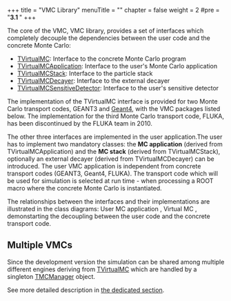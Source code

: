 +++
title = "VMC Library"
menuTitle = ""
chapter = false
weight = 2
#pre = "<b>3.1 </b>"
+++

The core of the VMC, VMC library, provides a set of interfaces which completely decouple the dependencies between the user code and the concrete Monte Carlo:

- [TVirtualMC](https://vmc-project.github.io/vmc/classTVirtualMC.html): Interface to the concrete Monte Carlo program
- [TVirtualMCApplication](https://vmc-project.github.io/vmc/classTVirtualMCApplication.html): Interface to the user's Monte Carlo application
- [TVirtualMCStack](https://vmc-project.github.io/vmc/classTVirtualMCStack.html): Interface to the particle stack
- [TVirtualMCDecayer](https://vmc-project.github.io/vmc/classTVirtualMCDecayer.html): Interface to the external decayer
- [TVirtualMCSensitiveDetector](https://vmc-project.github.io/vmc/classTVirtualMCSensitiveDetector.html): Interface to the user's sensitive detector

The implementation of the TVirtualMC interface is provided for two Monte Carlo transport codes, GEANT3 and [Geant4](http://geant4.web.cern.ch/geant4/), with the VMC packages listed below. The implementation for the third Monte Carlo transport code, FLUKA, has been discontinued by the FLUKA team in 2010.

The other three interfaces are implemented in the user application.The user has to implement two mandatory classes: the **MC application** (derived from TVirtualMCApplication) and the **MC stack** (derived from TVirtualMCStack), optionally an external decayer (derived from TVirtualMCDecayer) can be introduced. The user VMC application is independent from concrete transport codes (GEANT3, Geant4, FLUKA). The transport code which will be used for simulation is selected at run time - when processing a ROOT macro where the concrete Monte Carlo is instantiated.

The relationships between the interfaces and their implementations are illustrated in the class diagrams: User MC application , Virtual MC , demonstarting the decoupling between the user code and the concrete transport code.


## Multiple VMCs

Since the development version the simulation can be shared among multiple different engines deriving from [TVirtualMC](https://vmc-project.github.io/vmc/classTVirtualMC.html) which are handled by a singleton [TMCManager](https://vmc-project.github.io/vmc/classTMCManager.html) object.

See more detailed description in [the dedicated section](/user-guide/vmc/multiple-vmc).
